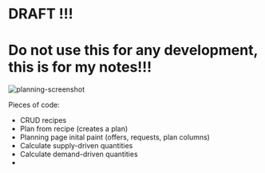 # DRAFT !!! 
# Do not use this for any development, this is for my notes!!!

![planning-screenshot](https://github.com/Carbon-Farm-Network/Requirements-Doc/assets/3776081/0ac31a44-102b-4e8c-93df-50b1463852d3)

Pieces of code:

* CRUD recipes
* Plan from recipe (creates a plan)
* Planning page inital paint (offers, requests, plan columns)
* Calculate supply-driven quantities
* Calculate demand-driven quantities
* 
